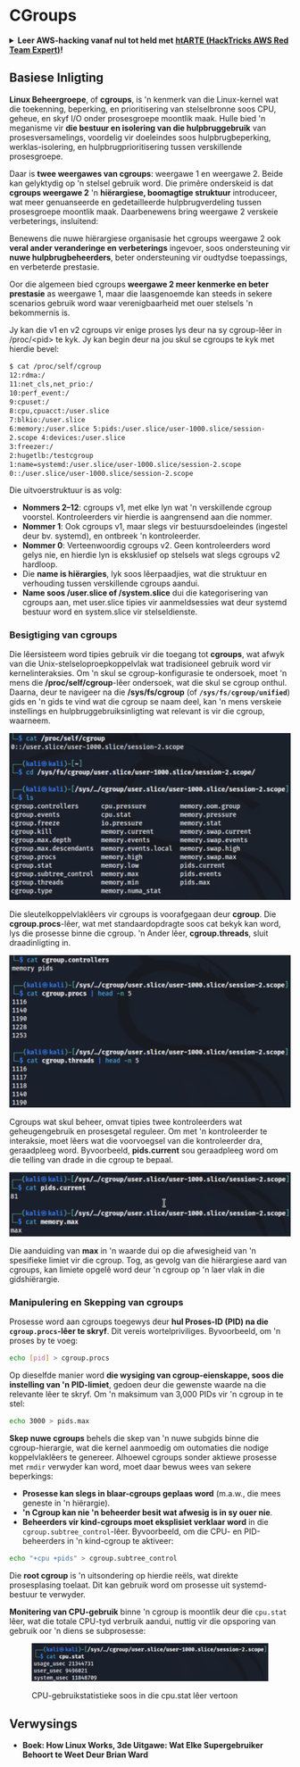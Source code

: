 # CGroups

<details>

<summary><strong>Leer AWS-hacking vanaf nul tot held met</strong> <a href="https://training.hacktricks.xyz/courses/arte"><strong>htARTE (HackTricks AWS Red Team Expert)</strong></a><strong>!</strong></summary>

Ander maniere om HackTricks te ondersteun:

* As jy wil sien dat jou **maatskappy geadverteer word in HackTricks** of **HackTricks aflaai in PDF-formaat** Kyk na die [**INSKRYWINGSPLANNE**](https://github.com/sponsors/carlospolop)!
* Kry die [**amptelike PEASS & HackTricks swag**](https://peass.creator-spring.com)
* Ontdek [**Die PEASS Familie**](https://opensea.io/collection/the-peass-family), ons versameling van eksklusiewe [**NFTs**](https://opensea.io/collection/the-peass-family)
* **Sluit aan by die** 💬 [**Discord-groep**](https://discord.gg/hRep4RUj7f) of die [**telegram-groep**](https://t.me/peass) of **volg** ons op **Twitter** 🐦 [**@carlospolopm**](https://twitter.com/hacktricks\_live)**.**
* **Deel jou haktruuks deur PR's in te dien by die** [**HackTricks**](https://github.com/carlospolop/hacktricks) en [**HackTricks Cloud**](https://github.com/carlospolop/hacktricks-cloud) github-opslag.

</details>

## Basiese Inligting

**Linux Beheergroepe**, of **cgroups**, is 'n kenmerk van die Linux-kernel wat die toekenning, beperking, en prioritisering van stelselbronne soos CPU, geheue, en skyf I/O onder prosesgroepe moontlik maak. Hulle bied 'n meganisme vir **die bestuur en isolering van die hulpbruggebruik** van prosesversamelings, voordelig vir doeleindes soos hulpbrugbeperking, werklas-isolering, en hulpbrugprioritisering tussen verskillende prosesgroepe.

Daar is **twee weergawes van cgroups**: weergawe 1 en weergawe 2. Beide kan gelyktydig op 'n stelsel gebruik word. Die primêre onderskeid is dat **cgroups weergawe 2** 'n **hiërargiese, boomagtige struktuur** introduceer, wat meer genuanseerde en gedetailleerde hulpbrugverdeling tussen prosesgroepe moontlik maak. Daarbenewens bring weergawe 2 verskeie verbeterings, insluitend:

Benewens die nuwe hiërargiese organisasie het cgroups weergawe 2 ook **veral ander veranderinge en verbeterings** ingevoer, soos ondersteuning vir **nuwe hulpbrugbeheerders**, beter ondersteuning vir oudtydse toepassings, en verbeterde prestasie.

Oor die algemeen bied cgroups **weergawe 2 meer kenmerke en beter prestasie** as weergawe 1, maar die laasgenoemde kan steeds in sekere scenarios gebruik word waar verenigbaarheid met ouer stelsels 'n bekommernis is.

Jy kan die v1 en v2 cgroups vir enige proses lys deur na sy cgroup-lêer in /proc/\<pid> te kyk. Jy kan begin deur na jou skul se cgroups te kyk met hierdie bevel:
```shell-session
$ cat /proc/self/cgroup
12:rdma:/
11:net_cls,net_prio:/
10:perf_event:/
9:cpuset:/
8:cpu,cpuacct:/user.slice
7:blkio:/user.slice
6:memory:/user.slice 5:pids:/user.slice/user-1000.slice/session-2.scope 4:devices:/user.slice
3:freezer:/
2:hugetlb:/testcgroup
1:name=systemd:/user.slice/user-1000.slice/session-2.scope
0::/user.slice/user-1000.slice/session-2.scope
```
Die uitvoerstruktuur is as volg:

* **Nommers 2–12**: cgroups v1, met elke lyn wat 'n verskillende cgroup voorstel. Kontroleerders vir hierdie is aangrensend aan die nommer.
* **Nommer 1**: Ook cgroups v1, maar slegs vir bestuursdoeleindes (ingestel deur bv. systemd), en ontbreek 'n kontroleerder.
* **Nommer 0**: Verteenwoordig cgroups v2. Geen kontroleerders word gelys nie, en hierdie lyn is eksklusief op stelsels wat slegs cgroups v2 hardloop.
* Die **name is hiërargies**, lyk soos lêerpaadjies, wat die struktuur en verhouding tussen verskillende cgroups aandui.
* **Name soos /user.slice of /system.slice** dui die kategorisering van cgroups aan, met user.slice tipies vir aanmeldsessies wat deur systemd bestuur word en system.slice vir stelseldienste.

### Besigtiging van cgroups

Die lêersisteem word tipies gebruik vir die toegang tot **cgroups**, wat afwyk van die Unix-stelseloproepkoppelvlak wat tradisioneel gebruik word vir kernelinteraksies. Om 'n skul se cgroup-konfigurasie te ondersoek, moet 'n mens die **/proc/self/cgroup**-lêer ondersoek, wat die skul se cgroup onthul. Daarna, deur te navigeer na die **/sys/fs/cgroup** (of **`/sys/fs/cgroup/unified`**) gids en 'n gids te vind wat die cgroup se naam deel, kan 'n mens verskeie instellings en hulpbruggebruiksinligting wat relevant is vir die cgroup, waarneem.

![Cgroup-lêersisteem](<../../../.gitbook/assets/image (1125).png>)

Die sleutelkoppelvlaklêers vir cgroups is voorafgegaan deur **cgroup**. Die **cgroup.procs**-lêer, wat met standaardopdragte soos cat bekyk kan word, lys die prosesse binne die cgroup. 'n Ander lêer, **cgroup.threads**, sluit draadinligting in.

![Cgroup Procs](<../../../.gitbook/assets/image (278).png>)

Cgroups wat skul beheer, omvat tipies twee kontroleerders wat geheugengebruik en prosesgetal reguleer. Om met 'n kontroleerder te interaksie, moet lêers wat die voorvoegsel van die kontroleerder dra, geraadpleeg word. Byvoorbeeld, **pids.current** sou geraadpleeg word om die telling van drade in die cgroup te bepaal.

![Cgroup-geheue](<../../../.gitbook/assets/image (674).png>)

Die aanduiding van **max** in 'n waarde dui op die afwesigheid van 'n spesifieke limiet vir die cgroup. Tog, as gevolg van die hiërargiese aard van cgroups, kan limiete opgelê word deur 'n cgroup op 'n laer vlak in die gidshiërargie.

### Manipulering en Skepping van cgroups

Prosesse word aan cgroups toegewys deur **hul Proses-ID (PID) na die `cgroup.procs`-lêer te skryf**. Dit vereis wortelpriviliges. Byvoorbeeld, om 'n proses by te voeg:
```bash
echo [pid] > cgroup.procs
```
Op dieselfde manier word **die wysiging van cgroup-eienskappe, soos die instelling van 'n PID-limiet**, gedoen deur die gewenste waarde na die relevante lêer te skryf. Om 'n maksimum van 3,000 PIDs vir 'n cgroup in te stel:
```bash
echo 3000 > pids.max
```
**Skep nuwe cgroups** behels die skep van 'n nuwe subgids binne die cgroup-hierargie, wat die kernel aanmoedig om outomaties die nodige koppelvlaklêers te genereer. Alhoewel cgroups sonder aktiewe prosesse met `rmdir` verwyder kan word, moet daar bewus wees van sekere beperkings:

* **Prosesse kan slegs in blaar-cgroups geplaas word** (m.a.w., die mees geneste in 'n hiërargie).
* **'n Cgroup kan nie 'n beheerder besit wat afwesig is in sy ouer nie**.
* **Beheerders vir kind-cgroups moet eksplisiet verklaar word** in die `cgroup.subtree_control`-lêer. Byvoorbeeld, om die CPU- en PID-beheerders in 'n kind-cgroup te aktiveer:
```bash
echo "+cpu +pids" > cgroup.subtree_control
```
Die **root cgroup** is 'n uitsondering op hierdie reëls, wat direkte prosesplasing toelaat. Dit kan gebruik word om prosesse uit systemd-bestuur te verwyder.

**Monitering van CPU-gebruik** binne 'n cgroup is moontlik deur die `cpu.stat` lêer, wat die totale CPU-tyd verbruik aandui, nuttig vir die opsporing van gebruik oor 'n diens se subprosesse:

<figure><img src="../../../.gitbook/assets/image (905).png" alt=""><figcaption><p>CPU-gebruikstatistieke soos in die cpu.stat lêer vertoon</p></figcaption></figure>

## Verwysings

* **Boek: How Linux Works, 3de Uitgawe: Wat Elke Supergebruiker Behoort te Weet Deur Brian Ward**
